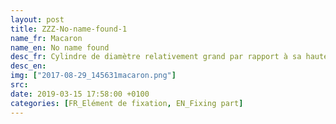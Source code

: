 ```yaml
---
layout: post
title: ZZZ-No-name-found-1
name_fr: Macaron
name_en: No name found
desc_fr: Cylindre de diamètre relativement grand par rapport à sa hauteur, assurant en général un centrage. 
desc_en: 
img: ["2017-08-29_145631macaron.png"]
src: 
date: 2019-03-15 17:58:00 +0100
categories: [FR_Elément de fixation, EN_Fixing part]
---
```

